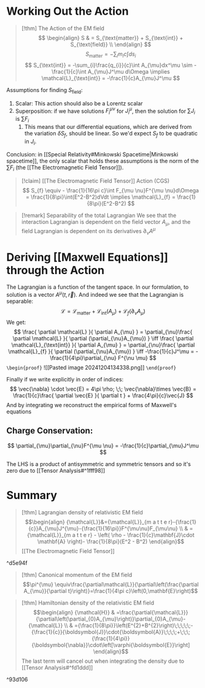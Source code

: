 # Working Out the Action
>[!thm] The Action of the EM field
>$$
>\begin{align}
 S  & = S_{\text{matter}} + S_{\text{int}} + S_{\text{field}} \\
\end{align}
>$$
>$$
>S_{\text{matter}} = -\sum_{i}m_{i}c\int ds_{i}
>$$
>$$
>S_{\text{int}} = -\sum_{i}\frac{q_{i}}{c}\int A_{\mu}dx^\mu \sim -\frac{1}{c}\int A_{\mu}J^\mu d\Omega \implies \mathcal{L}_{\text{int}} = -\frac{1}{c}A_{\mu}J^\mu
>$$

Assumptions for finding $S_\text{field}$:
1. Scalar: This action should also be a Lorentz scalar
2. Superposition: if we have solutions ${} F^{\mu \nu}_{i} {}$ for $J^\mu_{i}$, then the solution for $\sum J_{i}$ is $\sum F_{i}$
	1. This means that our differential equations, which are derived from the variation $\delta S_{f}$, should be linear. So we'd expect $S_{f}$ to be quadratic in $J_{i}$.

Conclusion: in [[Special Relativity#Minkowski Spacetime|Minkowski spacetime]], the only scalar that holds these assumptions is the norm of the $\sum F_{i}$ (the [[The Electromagnetic Field Tensor]]).

>[!claim] [[The Electromagnetic Field Tensor]] Action (CGS)
>$$
>S_{f} \equiv - \frac{1}{16\pi c}\int F_{\mu \nu}F^{\mu \nu}d\Omega = \frac{1}{8\pi}\int(E^2-B^2)dVdt \implies \mathcal{L}_{f} = \frac{1}{8\pi}(E^2-B^2)
>$$


>[!remark] Separability of the total Lagrangian
>We see that the interaction Lagrangian is dependent on the field vector $A_{\mu}$, and the field Lagrangian is dependent on its derivatives $\partial_{\nu}A^\mu$


# Deriving [[Maxwell Equations]] through the Action

The Lagrangian is a function of the tangent space. In our formulation, to solution is a vector $A^\mu(t, \vec{r})$. And indeed we see that the Lagrangian is separable:
$$
\mathcal{L} = \mathcal{L}_{\text{matter}} + \mathcal{L}_{\text{int}}(A_{\mu}) + \mathcal{L}_{f}(\partial_{\nu}A_{\mu})
$$
We get:
$$
\frac{ \partial \mathcal{L} }{ \partial A_{\mu} } = \partial_{\nu}\frac{ \partial \mathcal{L} }{ \partial (\partial_{\nu}A_{\mu}) } \iff \frac{ \partial \mathcal{L}_{\text{int}} }{ \partial A_{\mu} } = \partial_{\nu}\frac{ \partial \mathcal{L}_{f} }{ \partial (\partial_{\nu}A_{\mu}) } \iff -\frac{1}{c}J^\mu  = -\frac{1}{4\pi}\partial_{\nu} F^{\nu \mu} 
$$
`\begin{proof}`
![[Pasted image 20241204134338.png]]
`\end{proof}`

Finally if we write explicitly in order of indices:
$$
\vec{\nabla} \cdot \vec{E} = 4\pi \rho; \;\; \vec{\nabla}\times \vec{B} = \frac{1}{c}\frac{ \partial \vec{E} }{ \partial t } + \frac{4\pi}{c}\vec{J}
$$
And by integrating we reconstruct the empirical forms of Maxwell's equations

## Charge Conservation:

$$
\partial_{\mu}\partial_{\nu}F^{\mu \nu} = -\frac{1}{c}\partial_{\mu}J^\mu
$$

The LHS is a product of antisymmetric and symmetric tensors and so it's zero due to 
[[Tensor Analysis#^1fff98]] 

# Summary

> [!thm] Lagrangian density of relativistic EM field
>$$\begin{align}
 {\mathcal{L}}&={\mathcal{L}}_{m a t t e r}-{\frac{1}{c}}A_{\mu}J^{\mu}-{\frac{1}{16\pi}}F^{\mu\nu}F_{\mu\nu} \\
 & = {\mathcal{L}}_{m a t t e r}  - \left( \rho - \frac{1}{c}\mathbf{J}\cdot \mathbf{A} \right)- \frac{1}{8\pi}(E^2 - B^2)
\end{align}$$
>[[The Electromagnetic Field Tensor]]

^d5e94f

>[!thm] Canonical momentum of the EM field
>$$\pi^{\mu} \equiv\frac{\partial\mathcal{L}}{\partial\left(\frac{\partial A_{\mu}}{\partial t}\right)}=\frac{1}{4\pi c}\left(0,\mathbf{E}\right)$$ 


> [!thm] Hamiltonian density of the relativistic EM field
> $$\begin{align}
> {\mathcal{H}} & =\frac{\partial{\mathcal{L}}}{\partial\left(\partial_{0}A_{\mu}\right)}\partial_{0}A_{\mu}-{\mathcal{L}} \\
>  & ={\frac{1}{8\pi}}\left(E^{2}+B^{2}\right)\;\;\;\;\;-{\frac{1}{c}}{\boldsymbol{J}}\cdot{\boldsymbol{A}}\;\;\;\;+\;\;\;{\frac{1}{4\pi}}{\boldsymbol{\nabla}}\cdot\left[\varphi{\boldsymbol{E}}\right]
> \end{align}$$
> The last term will cancel out when integrating the density due to [[Tensor Analysis#^fd1ddd]] 

^93d106


